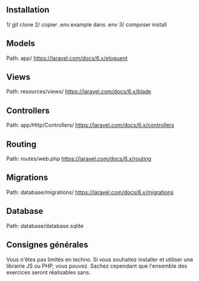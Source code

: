 
## Installation
1/ git clone
2/ copier .env.example dans .env
3/ composer install

## Models
Path: app/
https://laravel.com/docs/6.x/eloquent

## Views
Path: resources/views/
https://laravel.com/docs/6.x/blade

## Controllers
Path: app/Http/Controllers/
https://laravel.com/docs/6.x/controllers

## Routing
Path: routes/web.php
https://laravel.com/docs/6.x/routing

## Migrations
Path: database/migrations/
https://laravel.com/docs/6.x/migrations

## Database
Path: database/database.sqlite


## Consignes générales
Vous n'êtes pas limités en techno. Si vous souhaitez installer et utiliser une
librairie JS ou PHP, vous pouvez. Sachez cependant que l'ensemble des exercices
seront réalisables sans.
